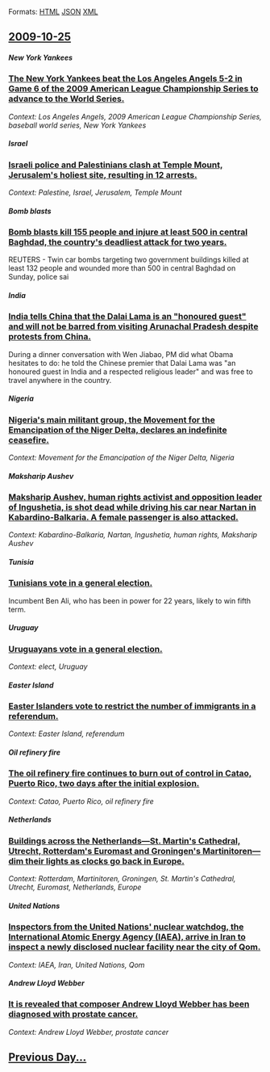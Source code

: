 
Formats: [HTML](2009/10/25/index.html)  [JSON](2009/10/25/index.json)  [XML](2009/10/25/index.xml)  

## [2009-10-25](/news/2009/10/25/index.md)

##### New York Yankees
### [ The New York Yankees beat the Los Angeles Angels 5-2 in Game 6 of the 2009 American League Championship Series to advance to the World Series. ](/news/2009/10/25/the-new-york-yankees-beat-the-los-angeles-angels-5-2-in-game-6-of-the-2009-american-league-championship-series-to-advance-to-the-world-seri.md)
_Context: Los Angeles Angels, 2009 American League Championship Series, baseball world series, New York Yankees_

##### Israel
### [ Israeli police and Palestinians clash at Temple Mount, Jerusalem's holiest site, resulting in 12 arrests. ](/news/2009/10/25/israeli-police-and-palestinians-clash-at-temple-mount-jerusalem-s-holiest-site-resulting-in-12-arrests.md)
_Context: Palestine, Israel, Jerusalem, Temple Mount_

##### Bomb blasts
### [ Bomb blasts kill 155 people and injure at least 500 in central Baghdad, the country's deadliest attack for two years. ](/news/2009/10/25/bomb-blasts-kill-155-people-and-injure-at-least-500-in-central-baghdad-the-country-s-deadliest-attack-for-two-years.md)
REUTERS - Twin car bombs targeting two government buildings killed at least 132 people and wounded more than 500 in central Baghdad on Sunday, police sai

##### India
### [ India tells China that the Dalai Lama is an "honoured guest" and will not be barred from visiting Arunachal Pradesh despite protests from China. ](/news/2009/10/25/india-tells-china-that-the-dalai-lama-is-an-honoured-guest-and-will-not-be-barred-from-visiting-arunachal-pradesh-despite-protests-from-c.md)
During a dinner conversation with Wen Jiabao, PM did what Obama hesitates to do: he told the Chinese premier that Dalai Lama was &quot;an honoured guest in India and a respected religious leader&quot; and was free to travel anywhere in the country.

##### Nigeria
### [ Nigeria's main militant group, the Movement for the Emancipation of the Niger Delta, declares an indefinite ceasefire. ](/news/2009/10/25/nigeria-s-main-militant-group-the-movement-for-the-emancipation-of-the-niger-delta-declares-an-indefinite-ceasefire.md)
_Context: Movement for the Emancipation of the Niger Delta, Nigeria_

##### Maksharip Aushev
### [ Maksharip Aushev, human rights activist and opposition leader of Ingushetia, is shot dead while driving his car near Nartan in Kabardino-Balkaria. A female passenger is also attacked. ](/news/2009/10/25/maksharip-aushev-human-rights-activist-and-opposition-leader-of-ingushetia-is-shot-dead-while-driving-his-car-near-nartan-in-kabardino-ba.md)
_Context: Kabardino-Balkaria, Nartan, Ingushetia, human rights, Maksharip Aushev_

##### Tunisia
### [ Tunisians vote in a general election. ](/news/2009/10/25/tunisians-vote-in-a-general-election.md)
Incumbent Ben Ali, who has been in power for 22 years, likely to win fifth term.

##### Uruguay
### [ Uruguayans vote in a general election. ](/news/2009/10/25/uruguayans-vote-in-a-general-election.md)
_Context: elect, Uruguay_

##### Easter Island
### [ Easter Islanders vote to restrict the number of immigrants in a referendum. ](/news/2009/10/25/easter-islanders-vote-to-restrict-the-number-of-immigrants-in-a-referendum.md)
_Context: Easter Island, referendum_

##### Oil refinery fire
### [ The oil refinery fire continues to burn out of control in Catao, Puerto Rico, two days after the initial explosion. ](/news/2009/10/25/the-oil-refinery-fire-continues-to-burn-out-of-control-in-catano-puerto-rico-two-days-after-the-initial-explosion.md)
_Context: Catao, Puerto Rico, oil refinery fire_

##### Netherlands
### [ Buildings across the Netherlands&mdash;St. Martin's Cathedral, Utrecht, Rotterdam's Euromast and Groningen's Martinitoren&mdash;dim their lights as clocks go back in Europe. ](/news/2009/10/25/buildings-across-the-netherlands-mdash-st-martin-s-cathedral-utrecht-rotterdam-s-euromast-and-groningen-s-martinitoren-mdash-dim-their-l.md)
_Context: Rotterdam, Martinitoren, Groningen, St. Martin's Cathedral, Utrecht, Euromast, Netherlands, Europe_

##### United Nations
### [ Inspectors from the United Nations' nuclear watchdog, the International Atomic Energy Agency (IAEA), arrive in Iran to inspect a newly disclosed nuclear facility near the city of Qom. ](/news/2009/10/25/inspectors-from-the-united-nations-nuclear-watchdog-the-international-atomic-energy-agency-iaea-arrive-in-iran-to-inspect-a-newly-disc.md)
_Context: IAEA, Iran, United Nations, Qom_

##### Andrew Lloyd Webber
### [ It is revealed that composer Andrew Lloyd Webber has been diagnosed with prostate cancer. ](/news/2009/10/25/it-is-revealed-that-composer-andrew-lloyd-webber-has-been-diagnosed-with-prostate-cancer.md)
_Context: Andrew Lloyd Webber, prostate cancer_

## [Previous Day...](/news/2009/10/24/index.md)

